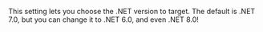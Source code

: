 This setting lets you choose the .NET version to target. The default is .NET 7.0, but you can change it to .NET 6.0, and even .NET 8.0!

